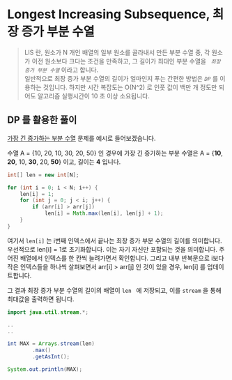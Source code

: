 # Longest Increasing Subsequence, 최장 증가 부분 수열

> LIS 란, 원소가 N 개인 배열의 일부 원소를 골라내서 만든 부분 수열 중, 각 원소가 이전 원소보다 크다는 조건을 만족하고, 그 길이가 최대인 부분 수열을 *` 최장 증가 부분 수열`* 이라고 합니다. 
<br/>일반적으로 최장 증가 부분 수열의 길이가 얼마인지 푸는 간편한 방법은 *`DP`* 를 이용하는 것입니다. 하지만 시간 복잡도는 O(N^2) 로 인풋 값이 백만 개 정도만 되어도 알고리즘 실행시간이 10 초 이상 소요됩니다.

## DP 를 활용한 풀이

[가장 긴 증가하는 부분 수열](https://www.acmicpc.net/problem/11053 "11053") 문제를 예시로 들어보겠습니다.

수열 A = {10, 20, 10, 30, 20, 50} 인 경우에 가장 긴 증가하는 부분 수열은 A = {**10**, **20**, 10, **30**, 20, **50**} 이고, 길이는 **4** 입니다.

```java
int[] len = new int[N];

for (int i = 0; i < N; i++) {
    len[i] = 1;
    for (int j = 0; j < i; j++) {
        if (arr[i] > arr[j])
            len[i] = Math.max(len[i], len[j] + 1);
    }
}
```

여기서 `len[i]` 는 i번째 인덱스에서 끝나는 최장 증가 부분 수열의 길이를 의미합니다. <br/>
우선적으로 len[i] = 1로 초기화합니다. 이는 자기 자신만 포함되는 것을 의미합니다. 주어진 배열에서 인덱스를 한 칸씩
늘려가면서 확인합니다. 그리고 내부 반복문으로 i보다 작은 인덱스들을 하나씩 살펴보면서 arr[i] > arr[j] 인 것이 있을 경우,
len[i] 를 업데이트합니다.


그 결과 최장 증가 부분 수열의 길이의 배열이 `len ` 에 저장되고, 이를 `stream` 을 통해 최대값을 출력하면 됩니다.

```java
import java.util.stream.*;

..
..

int MAX = Arrays.stream(len)
        .max()
        .getAsInt();

System.out.println(MAX);
```
